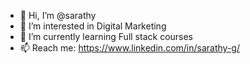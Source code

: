 - 👋 Hi, I’m @sarathy
- 👀 I’m interested in Digital Marketing 
- 🌱 I’m currently learning Full stack courses
- 📫 Reach me: https://www.linkedin.com/in/sarathy-g/

<!---
sarathy1711/sarathy1711 is a ✨ special ✨ repository because its `README.md` (this file) appears on your GitHub profile.
You can click the Preview link to take a look at your changes.
--->
